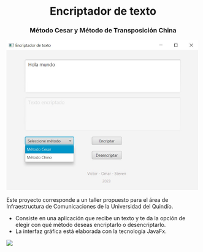 # <center>Encriptador de texto</center>

### <center>Método Cesar y Método de Transposición China</center>

<img src=src/main/resources/co/edu/unquindio/encriptador/images/interfaz.jpg width="500">

Este proyecto corresponde a un taller propuesto para el área de Infraestructura de Comunicaciones 
de la Universidad del Quindío. 

* Consiste en una aplicación que recibe un texto y te da la opción
de elegir con qué método deseas encriptarlo o desencriptarlo.
* La interfaz gráfica está elaborada con la tecnología JavaFx.

<img src="https://static.vecteezy.com/system/resources/previews/022/100/210/original/java-logo-transparent-free-png.png" width="500"/>


